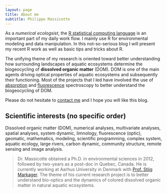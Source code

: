 ```yaml
---
layout: page
title: About me
subtitle: Philippe Massicotte
---
```


As a *numerical ecologsist*, the [R statistical computing language](https://www.r-project.org/) is an important part of my daily work flow. I mainly use R for environmental modeling and data manipulation. In this not-so-serious blog I will present my recent R work as well as basic tips and tricks about R.

The unifying theme of my research is oriented toward better understanding how surrounding landscapes of aquatic ecosystems determine the biogeocycling of **dissolved organic matter** (DOM). DOM is one of the main agents driving optical properties of aquatic ecosystems and subsequently their functioning. Most of the projects that I led have involved the use of [absorption](https://en.wikipedia.org/wiki/Absorption_spectroscopy) and [fluorescence](https://en.wikipedia.org/wiki/Fluorescence_spectroscopy) spectroscopy to better understand the biogeocycling of DOM.

Please do not hesitate to [contact me](contact) and I hope you will like this blog.

## Scientific interests (no specific order)

Dissolved organic matter (DOM), numerical analyses, multivariate analyses, spatial analyses, system dynamic, limnology, fluorescence (optic), geomatic, mathematics, modeling, scientific programming, complex system, aquatic ecology, large rivers, carbon dynamic, community structure, remote sensing and image analysis.

> Dr. Massicotte obtained a Ph.D. in environmental sciences in 2012, followed by two-years as a post-doc in Quebec, Canada. He is currently working at Aarhus University in Denmark with [Prof. Stiig Markager](http://pure.au.dk/portal/da/persons/stiig-markager(3f2ea381-8e5d-4ef4-8088-bc990dbc4a13).html). The theme of his current research project is to better understand bio-optics and the dynamics of colored dissolved organic matter in natural aquatic ecosystems.
